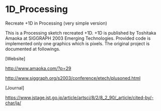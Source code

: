 1D_Processing
=============

Recreate +1D in Processing (very simple version)

This is a Processing sketch recreated +1D.
+1D is published by Toshitaka Amaoka at SIGGRAPH 2003 Emerging Technologies.
Provided code is implemented only one graphics which is pixels.
The original project is documented at followings.

[Website]

http://www.amaoka.com/?p=29

http://www.siggraph.org/s2003/conference/etech/plusoned.html

[Journal]

https://www.jstage.jst.go.jp/article/artsci/8/2/8_2_90/_article/cited-by/-char/ja/
